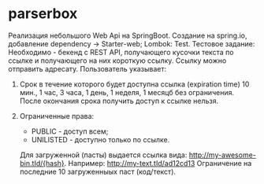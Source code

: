 # parserbox
Реализация небольшого Web Api на SpringBoot.
Создание на spring.io, добавление dependency -> Starter-web; Lombok: Test.
Тестовое задание:
Необходимо - бекенд с REST API, получающего кусочки текста по ссылке и получающего на них короткую ссылку. Ссылку можно отправить адресату.
Пользователь указывает:
1) Срок в течение которого будет доступна ссылка (expiration time) 10 мин., 1 час, 3 часа, 1 день, 1 неделя, 1 месяцб без ограничения. После окончания срока получить доступ к ссылке нельзя.
2) Ограниченные права:
   - PUBLIC - доступ всем;
   - UNILISTED - доступно только по ссылке.
   
   Для загруженной (пасты) выдается ссылка вида:
   http://my-awesome-bin.tId/{hash}.
   Например: http://my-text.tId/ad12cd13
   Ограничение на последние 10 загруженныых паст (код/текст).
